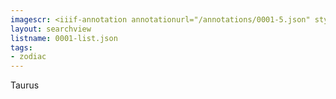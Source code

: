 ```yaml
---
imagescr: <iiif-annotation annotationurl="/annotations/0001-5.json" styling="image_only:true"></iiif-annotation>
layout: searchview
listname: 0001-list.json
tags:
- zodiac
---
```

Taurus
